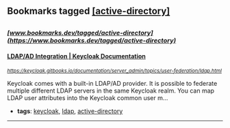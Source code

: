 ## Bookmarks tagged [[active-directory]](https://www.bookmarks.dev?q=[active-directory])

_<sup><sup>[www.bookmarks.dev/tagged/active-directory](https://www.bookmarks.dev/tagged/active-directory)</sup></sup>_
---
#### [LDAP/AD Integration | Keycloak Documentation](https://keycloak.gitbooks.io/documentation/server_admin/topics/user-federation/ldap.html)
_<sup>https://keycloak.gitbooks.io/documentation/server_admin/topics/user-federation/ldap.html</sup>_

Keycloak comes with a built-in LDAP/AD provider. It is possible to federate multiple different LDAP servers in the same Keycloak realm. You can map LDAP user attributes into the Keycloak common user m...
* **tags**: [keycloak](../tagged/keycloak.md), [ldap](../tagged/ldap.md), [active-directory](../tagged/active-directory.md)
---
